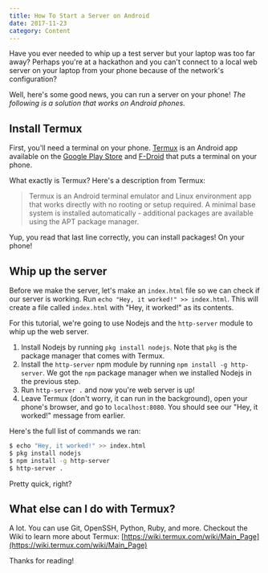 ```yaml
---
title: How To Start a Server on Android
date: 2017-11-23
category: Content
---
```


Have you ever needed to whip up a test server but your laptop was too far away? Perhaps you're at a hackathon and you can't connect to a local web server on your laptop from your phone because of the network's configuration?

Well, here's some good news, you can run a server on your phone! _The following is a solution that works on Android phones._

## Install Termux

First, you'll need a terminal on your phone. [Termux](https://termux.com/) is an Android app available on the [Google Play Store](https://play.google.com/store/apps/details?id=com.termux) and [F-Droid](https://f-droid.org/packages/com.termux/) that puts a terminal on your phone.

What exactly is Termux? Here's a description from Termux:

> Termux is an Android terminal emulator and Linux environment app that works directly with no rooting or setup required. A minimal base system is installed automatically - additional packages are available using the APT package manager.

Yup, you read that last line correctly, you can install packages! On your phone!

## Whip up the server

Before we make the server, let's make an `index.html` file so we can check if our server is working. Run `echo "Hey, it worked!" >> index.html`. This will create a file called `index.html` with "Hey, it worked!" as its contents.

For this tutorial, we're going to use Nodejs and the `http-server` module to whip up the web server.

1.  Install Nodejs by running `pkg install nodejs`. Note that `pkg` is the package manager that comes with Termux.
2.  Install the `http-server` npm module by running `npm install -g http-server`. We got the `npm` package manager when we installed Nodejs in the previous step.
3.  Run `http-server .` and now you're web server is up!
4.  Leave Termux (don't worry, it can run in the background), open your phone's browser, and go to `localhost:8080`. You should see our "Hey, it worked!" message from earlier.

Here's the full list of commands we ran:

```bash
$ echo "Hey, it worked!" >> index.html
$ pkg install nodejs
$ npm install -g http-server
$ http-server .
```

Pretty quick, right?

## What else can I do with Termux?

A lot. You can use Git, OpenSSH, Python, Ruby, and more. Checkout the Wiki to learn more about Termux: [https://wiki.termux.com/wiki/Main_Page](https://wiki.termux.com/wiki/Main_Page)

Thanks for reading!
